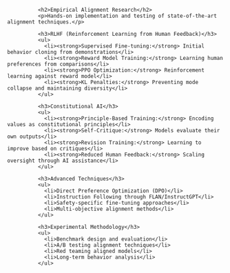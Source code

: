 
              <h2>Empirical Alignment Research</h2>
              <p>Hands-on implementation and testing of state-of-the-art alignment techniques.</p>
              
              <h3>RLHF (Reinforcement Learning from Human Feedback)</h3>
              <ul>
                <li><strong>Supervised Fine-tuning:</strong> Initial behavior cloning from demonstrations</li>
                <li><strong>Reward Model Training:</strong> Learning human preferences from comparisons</li>
                <li><strong>PPO Optimization:</strong> Reinforcement learning against reward model</li>
                <li><strong>KL Penalties:</strong> Preventing mode collapse and maintaining diversity</li>
              </ul>
              
              <h3>Constitutional AI</h3>
              <ul>
                <li><strong>Principle-Based Training:</strong> Encoding values as constitutional principles</li>
                <li><strong>Self-Critique:</strong> Models evaluate their own outputs</li>
                <li><strong>Revision Training:</strong> Learning to improve based on critiques</li>
                <li><strong>Reduced Human Feedback:</strong> Scaling oversight through AI assistance</li>
              </ul>
              
              <h3>Advanced Techniques</h3>
              <ul>
                <li>Direct Preference Optimization (DPO)</li>
                <li>Instruction Following through FLAN/InstructGPT</li>
                <li>Safety-specific fine-tuning approaches</li>
                <li>Multi-objective alignment methods</li>
              </ul>
              
              <h3>Experimental Methodology</h3>
              <ul>
                <li>Benchmark design and evaluation</li>
                <li>A/B testing alignment techniques</li>
                <li>Red teaming aligned models</li>
                <li>Long-term behavior analysis</li>
              </ul>
            